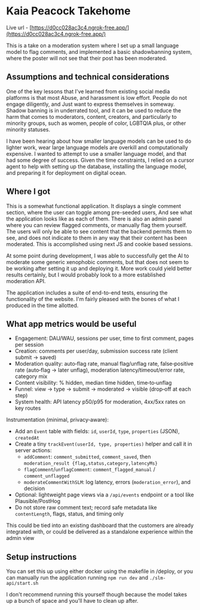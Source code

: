 # Kaia Peacock Takehome

Live url - [https://d0cc028ac3c4.ngrok-free.app/](https://d0cc028ac3c4.ngrok-free.app/)

This is a take on a moderation system where I set up a small language model to flag comments, and implemented a basic shadowbanning system, where the poster will not see that their post has been moderated.

## Assumptions and technical considerations

One of the key lessons that I've learned from existing social media platforms is that most Abuse, and harassment is low effort. People do not engage diligently, and Just want to express themselves in someway. Shadow banning is in underrated tool, and it can be used to reduce the harm that comes to moderators, content, creators, and particularly to minority groups, such as women, people of color, LGBTQIA plus, or other minority statuses.

I have been hearing about how smaller language models can be used to do lighter work, wear large language models are overkill and computationally expensive. I wanted to attempt to use a smaller language model, and that had some degree of success. Given the time constraints, I relied on a cursor agent to help with setting up the database, installing the language model, and preparing it for deployment on digital ocean.

## Where I got

This is a somewhat functional application. It displays a single comment section, where the user can toggle among pre-seeded users, And see what the application looks like as each of them. There is also an admin panel where you can review flagged comments, or manually flag them yourself. The users will only be able to see content that the backend permits them to see, and does not indicate to them in any way that their content has been moderated. This is accomplished using next JS and cookie based sessions.

At some point during development, I was able to successfully get the AI to moderate some generic xenophobic comments, but that does not seem to be working after setting it up and deploying it. More work could yield better results certainly, but I would probably look to a more established moderation API.

The application includes a suite of end-to-end tests, ensuring the functionality of the website. I'm fairly pleased with the bones of what I produced in the time allotted.

## What app metrics would be useful

- Engagement: DAU/WAU, sessions per user, time to first comment, pages per session
- Creation: comments per user/day, submission success rate (client submit → saved)
- Moderation quality: auto‑flag rate, manual flag/unflag rate, false‑positive rate (auto‑flag → later unflag), moderation latency/timeout/error rate, category mix
- Content visibility: % hidden, median time hidden, time‑to‑unflag
- Funnel: view → type → submit → moderated → visible (drop‑off at each step)
- System health: API latency p50/p95 for moderation, 4xx/5xx rates on key routes

Instrumentation (minimal, privacy‑aware):
- Add an `Event` table with fields: `id`, `userId`, `type`, `properties` (JSON), `createdAt`
- Create a tiny `trackEvent(userId, type, properties)` helper and call it in server actions:
  - `addComment`: `comment_submitted`, `comment_saved`, then `moderation_result {flag,status,category,latencyMs}`
  - `flagComment`/`unflagComment`: `comment_flagged_manual` / `comment_unflagged`
  - `moderateCommentWithSLM`: log latency, errors (`moderation_error`), and decision
- Optional: lightweight page views via a `/api/events` endpoint or a tool like Plausible/PostHog
- Do not store raw comment text; record safe metadata like `contentLength`, flags, status, and timing only

This could be tied into an existing dashboard that the customers are already integrated with, or could be delivered as a standalone experience within the admin view


## Setup instructions

You can set this up using either docker using the makefile in /deploy, or you can manually run the application running `npm run dev` and `./slm-api/start.sh`

I don't recommend running this yourself though because the model takes up a bunch of space and you'll have to clean up after.
